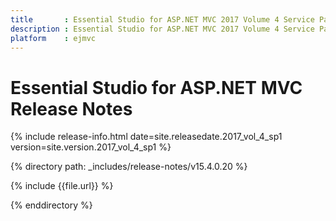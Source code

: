 ```yaml
---
title       : Essential Studio for ASP.NET MVC 2017 Volume 4 Service Pack 1 Release Notes
description : Essential Studio for ASP.NET MVC 2017 Volume 4 Service Pack 1 Release Notes
platform    : ejmvc
---
```


# Essential Studio for ASP.NET MVC Release Notes

{% include release-info.html date=site.releasedate.2017_vol_4_sp1 version=site.version.2017_vol_4_sp1 %} 

{% directory path: _includes/release-notes/v15.4.0.20 %}

{% include {{file.url}} %}

{% enddirectory %}
